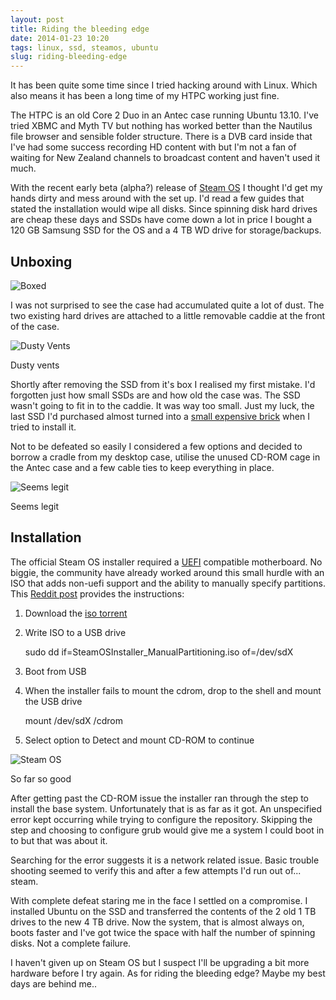```yaml
---
layout: post
title: Riding the bleeding edge
date: 2014-01-23 10:20
tags: linux, ssd, steamos, ubuntu
slug: riding-bleeding-edge
---
```


It has been quite some time since I tried hacking around with Linux. Which also means it has been a long time of my HTPC working just fine.

The HTPC is an old Core 2 Duo in an Antec case running Ubuntu 13.10. I've tried XBMC and Myth TV but nothing has worked better than the Nautilus file browser and sensible folder structure. There is a DVB card inside that I've had some success recording HD content with but I'm not a fan of waiting for New Zealand channels to broadcast content and haven't used it much.

With the recent early beta (alpha?) release of [Steam OS](http://store.steampowered.com/steamos/download) I thought I'd get my hands dirty and mess around with the set up. I'd read a few guides that stated the installation would wipe all disks. Since spinning disk hard drives are cheap these days and SSDs have come down a lot in price I bought a 120 GB Samsung SSD for the OS and a 4 TB WD drive for storage/backups.

## Unboxing

![Boxed](|filename|/images/ssd-boxed.jpg)

I was not surprised to see the case had accumulated quite a lot of dust. The two existing hard drives are attached to a little removable caddie at the front of the case.

![Dusty Vents](|filename|/images/ssd-dusty.jpg)

Dusty vents

Shortly after removing the SSD from it's box I realised my first mistake. I'd forgotten just how small SSDs are and how old the case was. The SSD wasn't going to fit in to the caddie. It was way too small. Just my luck, the last SSD I'd purchased almost turned into a [small expensive brick](http://jessek-dev.blogspot.co.nz/2012/08/broken-sata-port-on-ssd.html) when I tried to install it.

Not to be defeated so easily I considered a few options and decided to borrow a cradle from my desktop case, utilise the unused CD-ROM cage in the Antec case and a few cable ties to keep everything in place.

![Seems legit](|filename|/images/ssd-yup.jpg)

Seems legit

## Installation

The official Steam OS installer required a [UEFI](http://en.wikipedia.org/wiki/Unified_Extensible_Firmware_Interface) compatible motherboard. No biggie, the community have already worked around this small hurdle with an ISO that adds non-uefi support and the ability to manually specify partitions. This [Reddit post](http://w3.reddit.com/r/SteamOS/comments/1sww9o/download_nonuefi_bootable_iso_with_manual/) provides the instructions:

1. Download the [iso torrent](magnet:?xt=urn:btih:b3b02f9f63013a4928a0d4043eecad564cb4d836&dn=SteamOSInstaller%5FManualPartitioning.iso:)
2. Write ISO to a USB drive

	sudo dd if=SteamOSInstaller_ManualPartitioning.iso of=/dev/sdX

3. Boot from USB
4. When the installer fails to mount the cdrom, drop to the shell and mount the USB drive

	mount /dev/sdX /cdrom
5. Select option to Detect and mount CD-ROM to continue

![Steam OS](|filename|/images/ssd-steam.jpg)

So far so good

After getting past the CD-ROM issue the installer ran through the step to install the base system. Unfortunately that is as far as it got. An unspecified error kept occurring while trying to configure the repository. Skipping the step and choosing to configure grub would give me a system I could boot in to but that was about it.

Searching for the error suggests it is a network related issue. Basic trouble shooting seemed to verify this and after a few attempts I'd run out of... steam. 

With complete defeat staring me in the face I settled on a compromise. I installed Ubuntu on the SSD and transferred the contents of the 2 old 1 TB drives to the new 4 TB drive. Now the system, that is almost always on, boots faster and I've got twice the space with half the number of spinning disks. Not a complete failure.

I haven't given up on Steam OS but I suspect I'll be upgrading a bit more hardware before I try again. As for riding the bleeding edge? Maybe my best days are behind me..